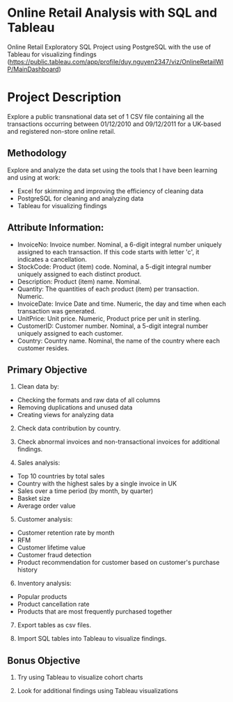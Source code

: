 # Online Retail Analysis with SQL and Tableau
Online Retail Exploratory SQL Project using PostgreSQL with the use of Tableau for visualizing findings (https://public.tableau.com/app/profile/duy.nguyen2347/viz/OnlineRetailWIP/MainDashboard)


# Project Description
Explore a public transnational data set of 1 CSV file containing all the transactions occurring between 01/12/2010 and 09/12/2011 for a UK-based and registered non-store online retail.


## Methodology
Explore and analyze the data set using the tools that I have been learning and using at work:
- Excel for skimming and improving the efficiency of cleaning data
- PostgreSQL for cleaning and analyzing data
- Tableau for visualizing findings


## Attribute Information:
* InvoiceNo: Invoice number. Nominal, a 6-digit integral number uniquely assigned to each transaction. If this code starts with letter 'c', it indicates a cancellation.
* StockCode: Product (item) code. Nominal, a 5-digit integral number uniquely assigned to each distinct product.
* Description: Product (item) name. Nominal.
* Quantity: The quantities of each product (item) per transaction. Numeric.
* InvoiceDate: Invice Date and time. Numeric, the day and time when each transaction was generated.
* UnitPrice: Unit price. Numeric, Product price per unit in sterling.
* CustomerID: Customer number. Nominal, a 5-digit integral number uniquely assigned to each customer.
* Country: Country name. Nominal, the name of the country where each customer resides.


## Primary Objective
1. Clean data by:
* Checking the formats and raw data of all columns
* Removing duplications and unused data
* Creating views for analyzing data


2. Check data contribution by country.


3. Check abnormal invoices and non-transactional invoices for additional findings.


4. Sales analysis:
* Top 10 countries by total sales
* Country with the highest sales by a single invoice in UK
* Sales over a time period (by month, by quarter)
* Basket size
* Average order value


5. Customer analysis:
* Customer retention rate by month
* RFM
* Customer lifetime value
* Customer fraud detection
* Product recommendation for customer based on customer's purchase history

6. Inventory analysis:
* Popular products
* Product cancellation rate
* Products that are most frequently purchased together

7. Export tables as csv files.

8. Import SQL tables into Tableau to visualize findings.


## Bonus Objective
1. Try using Tableau to visualize cohort charts

2. Look for additional findings using Tableau visualizations
